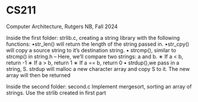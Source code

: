 # CS211
Computer Architecture, Rutgers NB, Fall 2024 

Inside the first folder:
strlib.c, creating a string library with the following functions:
•str_len() will return the length of the string passed in.
•str_cpy() will copy a source string to it’s destination string.
• strcmp(), similar to strcmp() in string.h
– Here, we’ll compare two strings: a and b.
∗ If a < b, return -1
∗ If a > b, return 1
∗ If a == b, return 0
• strdup(),we pass in a string, S. strdup will malloc a new character
array and copy S to it. The new array will then be returned

Inside the second folder:
second.c
Implement mergesort, sorting an array of strings. Use the strlib created in first part
